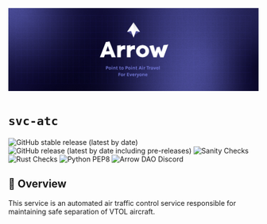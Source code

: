 ![Arrow Banner](https://github.com/Arrow-air/.github/raw/main/profile/assets/arrow_v2_twitter-banner_neu.png)

# `svc-atc`

![GitHub stable release (latest by date)](https://img.shields.io/github/v/release/Arrow-air/svc-atc?sort=semver&color=green)
![GitHub release (latest by date including pre-releases)](https://img.shields.io/github/v/release/Arrow-air/svc-atc?include_prereleases)
![Sanity Checks](https://github.com/arrow-air/svc-atc/actions/workflows/sanity_checks.yml/badge.svg?branch=main)
![Rust Checks](https://github.com/arrow-air/svc-atc/actions/workflows/rust_ci.yml/badge.svg?branch=main)
![Python PEP8](https://github.com/arrow-air/svc-atc/actions/workflows/python_ci.yml/badge.svg?branch=main)
![Arrow DAO
Discord](https://img.shields.io/discord/853833144037277726?style=plastic)

## :telescope: Overview

This service is an automated air traffic control service responsible for maintaining safe separation of VTOL aircraft.
